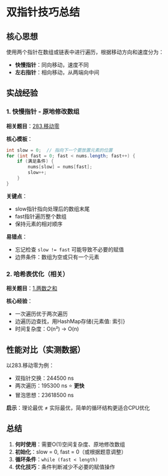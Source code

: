 # 双指针技巧总结

## 核心思想

使用两个指针在数组或链表中进行遍历，根据移动方向和速度分为：
- **快慢指针**：同向移动，速度不同
- **左右指针**：相向移动，从两端向中间

## 实战经验

### 1. 快慢指针 - 原地修改数组

**相关题目**：[283.移动零](../src/main/java/com/leetcode/array/MoveZeroes.java)

**核心模板**：
```java
int slow = 0;  // 指向下一个要放置元素的位置
for (int fast = 0; fast < nums.length; fast++) {
    if (满足条件) {
        nums[slow] = nums[fast];
        slow++;
    }
}
```

**关键点**：
- slow指针指向处理后的数组末尾
- fast指针遍历整个数组
- 保持元素的相对顺序

**易错点**：
- 忘记检查 `slow != fast` 可能导致不必要的赋值
- 边界条件：数组为空或只有一个元素

### 2. 哈希表优化（相关）

**相关题目**：[1.两数之和](../src/main/java/com/leetcode/array/TwoSum.java)

**核心经验**：
- 一次遍历优于两次遍历
- 边遍历边查找，用HashMap存储{元素值: 索引}
- 时间复杂度：O(n²) → O(n)

## 性能对比（实测数据）

以283.移动零为例：
- 双指针交换：244500 ns
- 两次遍历：195300 ns ⭐ **更快**
- 冒泡思想：23618500 ns

**启示**：理论最优 ≠ 实际最优，简单的循环结构更适合CPU优化

## 总结

1. **何时使用**：需要O(1)空间复杂度、原地修改数组
2. **初始化**：slow = 0, fast = 0（或根据题意调整）
3. **循环条件**：`while (fast < length)`
4. **优化技巧**：条件判断减少不必要的赋值操作


